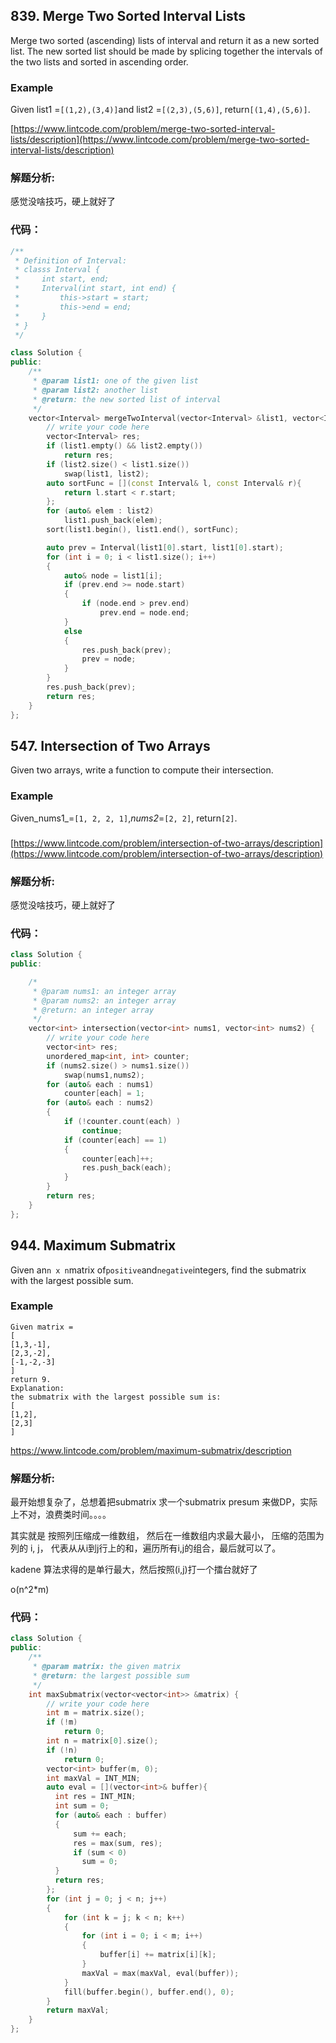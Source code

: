 ## 839. Merge Two Sorted Interval Lists

Merge two sorted \(ascending\) lists of interval and return it as a new sorted list. The new sorted list should be made by splicing together the intervals of the two lists and sorted in ascending order.

### Example

Given list1 =`[(1,2),(3,4)]`and list2 =`[(2,3),(5,6)]`, return`[(1,4),(5,6)]`.

[https://www.lintcode.com/problem/merge-two-sorted-interval-lists/description](https://www.lintcode.com/problem/merge-two-sorted-interval-lists/description)

### 解题分析:

感觉没啥技巧，硬上就好了

### 代码：

```cpp
/**
 * Definition of Interval:
 * classs Interval {
 *     int start, end;
 *     Interval(int start, int end) {
 *         this->start = start;
 *         this->end = end;
 *     }
 * }
 */

class Solution {
public:
    /**
     * @param list1: one of the given list
     * @param list2: another list
     * @return: the new sorted list of interval
     */
    vector<Interval> mergeTwoInterval(vector<Interval> &list1, vector<Interval> &list2) {
        // write your code here
        vector<Interval> res;
        if (list1.empty() && list2.empty())
            return res;
        if (list2.size() < list1.size())
            swap(list1, list2);
        auto sortFunc = [](const Interval& l, const Interval& r){
            return l.start < r.start;
        };
        for (auto& elem : list2)
            list1.push_back(elem);
        sort(list1.begin(), list1.end(), sortFunc);

        auto prev = Interval(list1[0].start, list1[0].start);
        for (int i = 0; i < list1.size(); i++)
        {
            auto& node = list1[i];
            if (prev.end >= node.start)
            {
                if (node.end > prev.end)
                    prev.end = node.end;
            }
            else
            {
                res.push_back(prev);
                prev = node;
            }
        }
        res.push_back(prev);
        return res;
    }
};
```

## 547. Intersection of Two Arrays

Given two arrays, write a function to compute their intersection.

### Example

Given_nums1_=`[1, 2, 2, 1]`,_nums2_=`[2, 2]`, return`[2]`.

### 

[https://www.lintcode.com/problem/intersection-of-two-arrays/description](https://www.lintcode.com/problem/intersection-of-two-arrays/description)

### 解题分析:

感觉没啥技巧，硬上就好了

### 代码：

```cpp
class Solution {
public:

    /*
     * @param nums1: an integer array
     * @param nums2: an integer array
     * @return: an integer array
     */
    vector<int> intersection(vector<int> nums1, vector<int> nums2) {
        // write your code here
        vector<int> res;
        unordered_map<int, int> counter;
        if (nums2.size() > nums1.size())
            swap(nums1,nums2);
        for (auto& each : nums1)
            counter[each] = 1;
        for (auto& each : nums2)
        {
            if (!counter.count(each) )
                continue;
            if (counter[each] == 1)
            {
                counter[each]++;
                res.push_back(each);
            }
        }
        return res;
    }
};
```

## 944. Maximum Submatrix

Given an`n x n`matrix of`positive`and`negative`integers, find the submatrix with the largest possible sum.

### Example

```
Given matrix = 
[
[1,3,-1],
[2,3,-2],
[-1,-2,-3]
]
return 9.
Explanation:
the submatrix with the largest possible sum is:
[
[1,2],
[2,3]
]
```

https://www.lintcode.com/problem/maximum-submatrix/description

### 解题分析:

最开始想复杂了，总想着把submatrix 求一个submatrix presum 来做DP，实际上不对，浪费类时间。。。。

其实就是 按照列压缩成一维数组， 然后在一维数组内求最大最小， 压缩的范围为列的 i, j， 代表从从i到j行上的和，遍历所有i,j的组合，最后就可以了。

kadene 算法求得的是单行最大，然后按照\(i,j\)打一个擂台就好了

o\(n^2\*m\)

### 代码：

```cpp
class Solution {
public:
    /**
     * @param matrix: the given matrix
     * @return: the largest possible sum
     */
    int maxSubmatrix(vector<vector<int>> &matrix) {
        // write your code here
        int m = matrix.size();
        if (!m)
            return 0;
        int n = matrix[0].size();
        if (!n)
            return 0;
        vector<int> buffer(m, 0);
        int maxVal = INT_MIN;
        auto eval = [](vector<int>& buffer){
          int res = INT_MIN;
          int sum = 0; 
          for (auto& each : buffer)
          {
              sum += each; 
              res = max(sum, res);
              if (sum < 0)
                sum = 0;
          }
          return res;
        };
        for (int j = 0; j < n; j++)
        {
            for (int k = j; k < n; k++)
            {
                for (int i = 0; i < m; i++)
                {
                    buffer[i] += matrix[i][k];
                }
                maxVal = max(maxVal, eval(buffer));
            }
            fill(buffer.begin(), buffer.end(), 0);
        }
        return maxVal;
    }
};
```




